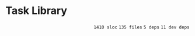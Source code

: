 # Task Library

<p align="right"><code>1410 sloc</code>&nbsp;<code>135 files</code>&nbsp;<code>5 deps</code>&nbsp;<code>11 dev deps</code></p>



<br />

<!-- START doctoc -->
<!-- END doctoc -->
